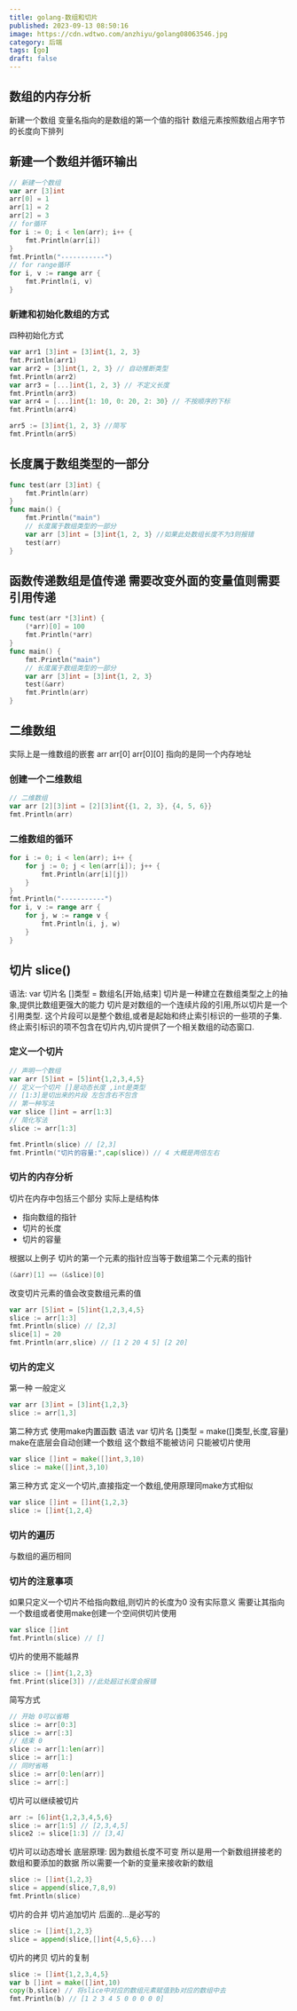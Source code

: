 ```yaml
---
title: golang-数组和切片
published: 2023-09-13 08:50:16
image: https://cdn.wdtwo.com/anzhiyu/golang08063546.jpg
category: 后端
tags: [go]
draft: false
---
```


## 数组的内存分析
新建一个数组 变量名指向的是数组的第一个值的指针
数组元素按照数组占用字节的长度向下排列

## 新建一个数组并循环输出
```go
// 新建一个数组
var arr [3]int
arr[0] = 1
arr[1] = 2
arr[2] = 3
// for循环
for i := 0; i < len(arr); i++ {
    fmt.Println(arr[i])
}
fmt.Println("-----------")
// for range循环
for i, v := range arr {
    fmt.Println(i, v)
}
```

### 新建和初始化数组的方式
四种初始化方式
```go
var arr1 [3]int = [3]int{1, 2, 3}
fmt.Println(arr1)
var arr2 = [3]int{1, 2, 3} // 自动推断类型
fmt.Println(arr2)
var arr3 = [...]int{1, 2, 3} // 不定义长度
fmt.Println(arr3)
var arr4 = [...]int{1: 10, 0: 20, 2: 30} // 不按顺序的下标
fmt.Println(arr4)

arr5 := [3]int{1, 2, 3} //简写
fmt.Println(arr5)
```

## 长度属于数组类型的一部分
```go
func test(arr [3]int) {
	fmt.Println(arr)
}
func main() {
	fmt.Println("main")
	// 长度属于数组类型的一部分
	var arr [3]int = [3]int{1, 2, 3} //如果此处数组长度不为3则报错
	test(arr)
}
```
## 函数传递数组是值传递 需要改变外面的变量值则需要引用传递
```go
func test(arr *[3]int) {
	(*arr)[0] = 100
	fmt.Println(*arr)
}
func main() {
	fmt.Println("main")
	// 长度属于数组类型的一部分
	var arr [3]int = [3]int{1, 2, 3}
	test(&arr)
	fmt.Println(arr)
}
```

## 二维数组
实际上是一维数组的嵌套
arr arr[0] arr[0][0] 指向的是同一个内存地址

### 创建一个二维数组
```go
// 二维数组
var arr [2][3]int = [2][3]int{{1, 2, 3}, {4, 5, 6}}
fmt.Println(arr)
```

### 二维数组的循环
```go
for i := 0; i < len(arr); i++ {
    for j := 0; j < len(arr[i]); j++ {
        fmt.Println(arr[i][j])
    }
}
fmt.Println("-----------")
for i, v := range arr {
    for j, w := range v {
        fmt.Println(i, j, w)
    }
}
```

## 切片 slice()
语法: var 切片名 []类型 = 数组名[开始,结束]
切片是一种建立在数组类型之上的抽象,提供比数组更强大的能力
切片是对数组的一个连续片段的引用,所以切片是一个引用类型.
这个片段可以是整个数组,或者是起始和终止索引标识的一些项的子集.
终止索引标识的项不包含在切片内,切片提供了一个相关数组的动态窗口.

### 定义一个切片
```go
// 声明一个数组
var arr [5]int = [5]int{1,2,3,4,5}
// 定义一个切片 []是动态长度 ,int是类型 
// [1:3]是切出来的片段 左包含右不包含
// 第一种写法
var slice []int = arr[1:3]
// 简化写法
slice := arr[1:3]

fmt.Println(slice) // [2,3]
fmt.Println("切片的容量:",cap(slice)) // 4 大概是两倍左右
```
### 切片的内存分析

切片在内存中包括三个部分 实际上是结构体
- 指向数组的指针
- 切片的长度
- 切片的容量
  
根据以上例子 切片的第一个元素的指针应当等于数组第二个元素的指针
```go
(&arr)[1] == (&slice)[0]
```
改变切片元素的值会改变数组元素的值
```go
var arr [5]int = [5]int{1,2,3,4,5}
slice := arr[1:3]
fmt.Println(slice) // [2,3]
slice[1] = 20
fmt.Println(arr,slice) // [1 2 20 4 5] [2 20]
```

### 切片的定义
第一种 一般定义
```go
var arr [3]int = [3]int{1,2,3}
slice := arr[1,3]
```
第二种方式 使用make内置函数
语法 var 切片名 []类型 = make([]类型,长度,容量)
make在底层会自动创建一个数组 这个数组不能被访问 只能被切片使用
```go
var slice []int = make([]int,3,10)
slice := make([]int,3,10)
```
第三种方式 定义一个切片,直接指定一个数组,使用原理同make方式相似
```go
var slice []int = []int{1,2,3}
slice := []int{1,2,4}
```
### 切片的遍历
与数组的遍历相同

### 切片的注意事项
如果只定义一个切片不给指向数组,则切片的长度为0 没有实际意义
需要让其指向一个数组或者使用make创建一个空间供切片使用
```go
var slice []int
fmt.Println(slice) // []
```
切片的使用不能越界
```go
slice := []int{1,2,3}
fmt.Print(slice[3]) //此处超过长度会报错
```
简写方式
```go
// 开始 0可以省略
slice := arr[0:3] 
slice := arr[:3]
// 结束 0
slice := arr[1:len(arr)] 
slice := arr[1:]
// 同时省略
slice := arr[0:len(arr)]
slice := arr[:]
```
切片可以继续被切片
```go
arr := [6]int{1,2,3,4,5,6}
slice := arr[1:5] // [2,3,4,5]
slice2 := slice[1:3] // [3,4]
```
切片可以动态增长
底层原理:
因为数组长度不可变 所以是用一个新数组拼接老的数组和要添加的数据
所以需要一个新的变量来接收新的数组
```go
slice := []int{1,2,3}
slice = append(slice,7,8,9)
fmt.Println(slice)
```
切片的合并
切片追加切片
后面的...是必写的
```go
slice := []int{1,2,3}
slice = append(slice,[]int{4,5,6}...)
```
切片的拷贝
切片的复制
```go
slice := []int{1,2,3,4,5}
var b []int = make([]int,10)
copy(b,slice) // 将slice中对应的数组元素赋值到b对应的数组中去
fmt.Println(b) // [1 2 3 4 5 0 0 0 0 0]
```